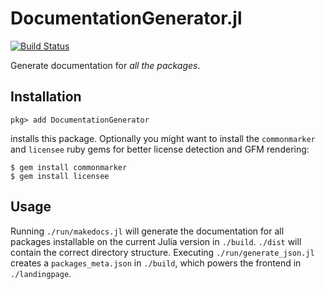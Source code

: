 # DocumentationGenerator.jl

[![Build Status](https://travis-ci.org/JuliaDocs/DocumentationGenerator.jl.svg?branch=master)](https://travis-ci.org/JuliaDocs/DocumentationGenerator.jl)

Generate documentation for *all the packages*.

## Installation

```
pkg> add DocumentationGenerator
```
installs this package. Optionally you might want to install the `commonmarker` and `licensee` ruby
gems for better license detection and GFM rendering:
```
$ gem install commonmarker
$ gem install licensee
```
## Usage

Running `./run/makedocs.jl` will generate the documentation for all packages installable on the
current Julia version in `./build`. `./dist` will contain the correct directory structure.
Executing `./run/generate_json.jl` creates a `packages_meta.json` in `./build`, which powers the
frontend in `./landingpage`.

